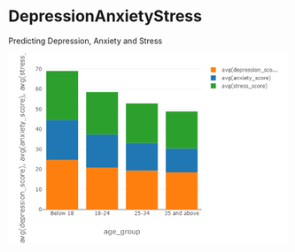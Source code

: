 # DepressionAnxietyStress
Predicting Depression, Anxiety and Stress


![alt text](./graphs/agegroup_dass.png?raw=true)
